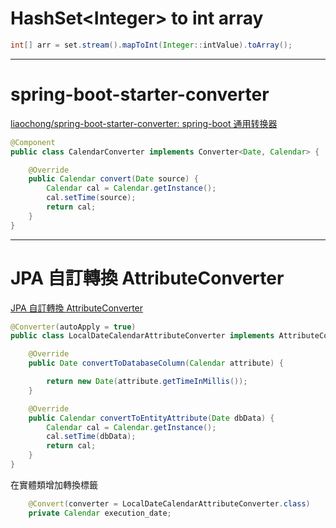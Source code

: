 
# HashSet\<Integer> to int array
```java
int[] arr = set.stream().mapToInt(Integer::intValue).toArray();
```

---

# spring-boot-starter-converter 
[liaochong/spring-boot-starter-converter: spring-boot 通用转换器](https://github.com/liaochong/spring-boot-starter-converter)
```java
@Component
public class CalendarConverter implements Converter<Date, Calendar> {

    @Override
    public Calendar convert(Date source) {
        Calendar cal = Calendar.getInstance();
        cal.setTime(source);
        return cal;
    }
}
```


---

# JPA 自訂轉換 AttributeConverter
[JPA 自訂轉換 AttributeConverter](http://sqltext.blogspot.com/2016/01/jpa-attributeconverter.html)

```java
@Converter(autoApply = true)
public class LocalDateCalendarAttributeConverter implements AttributeConverter<Calendar, Date> {

    @Override
    public Date convertToDatabaseColumn(Calendar attribute) {

        return new Date(attribute.getTimeInMillis());
    }

    @Override
    public Calendar convertToEntityAttribute(Date dbData) {
        Calendar cal = Calendar.getInstance();
        cal.setTime(dbData);
        return cal;
    }
}
```

在實體類增加轉換標籤

```java
    @Convert(converter = LocalDateCalendarAttributeConverter.class)
    private Calendar execution_date;
```
